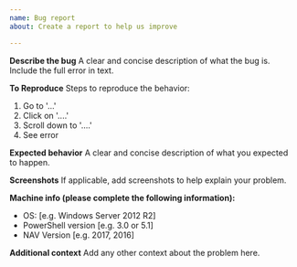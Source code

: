 ```yaml
---
name: Bug report
about: Create a report to help us improve

---
```


**Describe the bug**
A clear and concise description of what the bug is. Include the full error in text.

**To Reproduce**
Steps to reproduce the behavior:
1. Go to '...'
2. Click on '....'
3. Scroll down to '....'
4. See error

**Expected behavior**
A clear and concise description of what you expected to happen.

**Screenshots**
If applicable, add screenshots to help explain your problem.

**Machine info (please complete the following information):**
 - OS: [e.g. Windows Server 2012 R2]
 - PowerShell version [e.g. 3.0 or 5.1]
 - NAV Version [e.g. 2017, 2016]


**Additional context**
Add any other context about the problem here.
